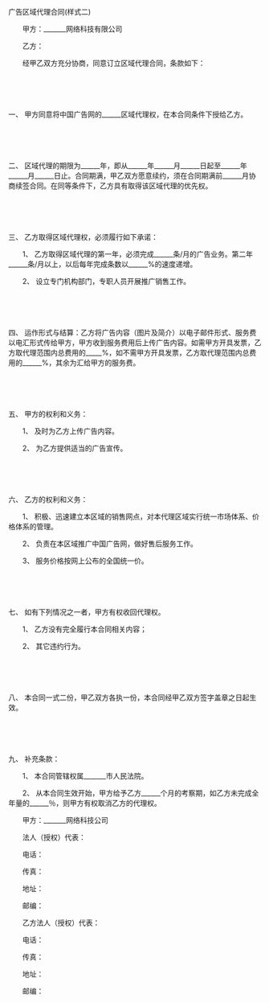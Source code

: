 



广告区域代理合同(样式二)



 

　　甲方：_______网络科技有限公司

　　乙方：　　

　　经甲乙双方充分协商，同意订立区域代理合同，条款如下：

　　

　　

一、
 甲方同意将中国广告网的______区域代理权，在本合同条件下授给乙方。

　　

　　

二、
 区域代理的期限为______年，即从______年______月______日起至______年______月______日止。合同期满，甲乙双方愿意续约，须在合同期满前______月协商续签合同。在同等条件下，乙方具有取得该区域代理的优先权。

　　

　　

三、
 乙方取得区域代理权，必须履行如下承诺：

　　1、 乙方取得区域代理的第一年，必须完成______条/月的广告业务。第二年______条/月以上，以后每年完成条数以______%的速度递增。

　　2、 设立专门机构部门，专职人员开展推广销售工作。

　　

　　

四、
 运作形式与结算：乙方将广告内容（图片及简介）以电子邮件形式、服务费以电汇形式传给甲方，甲方收到服务费用后上传广告内容。如需甲方开具发票，乙方取代理范围内总费用的_____%，如不需甲方开具发票，乙方取代理范围内总费用的______%，其余为汇给甲方的服务费。

　　

　　

五、
 甲方的权利和义务：

　　1、 及时为乙方上传广告内容。

　　2、 为乙方提供适当的广告宣传。

　　

　　

六、
 乙方的权利和义务：

　　1、 积极、迅速建立本区域的销售网点，对本代理区域实行统一市场体系、价格体系的管理。

　　2、 负责在本区域推广中国广告网，做好售后服务工作。

　　3、 服务价格按网上公布的全国统一价。

　　

　　

七、
 如有下列情况之一者，甲方有权收回代理权。

　　1、 乙方没有完全履行本合同相关内容；

　　2、 其它违约行为。

　　

　　

八、
 本合同一式二份，甲乙双方各执一份，本合同经甲乙双方签字盖章之日起生效。

　　

　　

九、
 补充条款：

　　1、 本合同管辖权属_______市人民法院。

　　2、 从本合同生效开始，甲方给予乙方______个月的考察期，如乙方未完成全年量的______％，则甲方有权取消乙方的代理权。　　

　　甲方：_______网络科技公司

　　法人（授权）代表：

　　电话：

　　传真：

　　地址：

　　邮编：　　

　　乙方法人（授权）代表：

　　电话：

　　传真：

　　地址：

　　邮编：